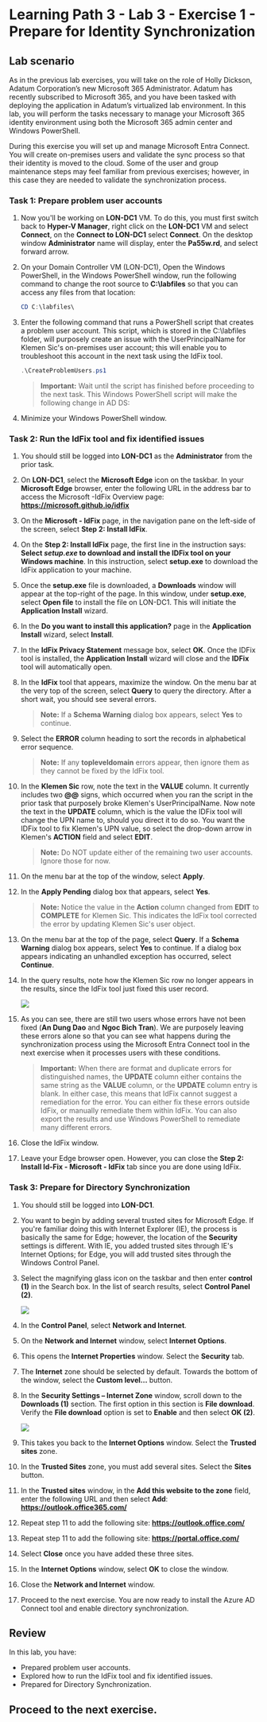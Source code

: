 # Learning Path 3 - Lab 3 - Exercise 1 - Prepare for Identity Synchronization  

## Lab scenario

As in the previous lab exercises, you will take on the role of Holly Dickson, Adatum Corporation’s new Microsoft 365 Administrator. Adatum has recently subscribed to Microsoft 365, and you have been tasked with deploying the application in Adatum’s virtualized lab environment. In this lab, you will perform the tasks necessary to manage your Microsoft 365 identity environment using both the Microsoft 365 admin center and Windows PowerShell. 

During this exercise you will set up and manage Microsoft Entra Connect. You will create on-premises users and validate the sync process so that their identity is moved to the cloud. Some of the user and group maintenance steps may feel familiar from previous exercises; however, in this case they are needed to validate the synchronization process.

### Task 1: Prepare problem user accounts   

1. Now you'll be working on **LON-DC1** VM. To do this, you must first switch back to **Hyper-V Manager**, right click on the **LON-DC1** VM and select **Connect**, on the **Connect to LON-DC1** select **Connect**. On the desktop window **Administrator** name will display, enter the **Pa55w.rd**, and select forward arrow.

1. On your Domain Controller VM (LON-DC1), Open the Windows PowerShell, in the Windows PowerShell window, run the following command to change the root source to **C:\labfiles** so that you can access any files from that location:

	```powershell
	CD C:\labfiles\
	```

1. Enter the following command that runs a PowerShell script that creates a problem user account. This script, which is stored in the C:\labfiles folder, will purposely create an issue with the UserPrincipalName for Klemen Sic's on-premises user account; this will enable you to troubleshoot this account in the next task using the IdFix tool.  

	```powershell
	.\CreateProblemUsers.ps1
	```
	
	>**Important:** Wait until the script has finished before proceeding to the next task. This Windows PowerShell script will make the following change in AD DS:

1. Minimize your Windows PowerShell window.


### Task 2: Run the IdFix tool and fix identified issues 

1. You should still be logged into **LON-DC1** as the **Administrator** from the prior task. 

2. On **LON-DC1**, select the **Microsoft Edge** icon on the taskbar. In your **Microsoft Edge** browser, enter the following URL in the address bar to access the Microsoft -IdFix Overview page: **https://microsoft.github.io/idfix**
	
3. On the **Microsoft - IdFix** page, in the navigation pane on the left-side of the screen, select **Step 2: Install IdFix**. 

4. On the **Step 2: Install IdFix** page, the first line in the instruction says: **Select *setup.exe* to download and install the IDFix tool on your Windows machine**. In this instruction, select **setup.exe** to download the IdFix application to your machine. 

5. Once the **setup.exe** file is downloaded, a **Downloads** window will appear at the top-right of the page. In this window, under **setup.exe**, select **Open file** to install the file on LON-DC1. This will initiate the **Application Install** wizard.

6. In the **Do you want to install this application?** page in the **Application Install** wizard, select **Install**.

7. In the **IdFix Privacy Statement** message box, select **OK**. Once the IDFix tool is installed, the **Application Install** wizard will close and the **IDFix** tool will automatically open. 

8. In the **IdFix** tool that appears, maximize the window. On the menu bar at the very top of the screen, select **Query** to query the directory. After a short wait, you should see several errors.

	>**Note:** If a **Schema Warning** dialog box appears, select **Yes** to continue.

9. Select the **ERROR** column heading to sort the records in alphabetical error sequence. 

	>**Note:** If any **topleveldomain** errors appear, then ignore them as they cannot be fixed by the IdFix tool.  

10. In the **Klemen Sic** row, note the text in the **VALUE** column. It currently includes two **@@** signs, which occurred when you ran the script in the prior task that purposely broke Klemen's UserPrincipalName. Now note the text in the **UPDATE** column, which is the value the IDFix tool will change the UPN name to, should you direct it to do so. You want the IDFix tool to fix Klemen's UPN value, so select the drop-down arrow in Klemen's **ACTION** field and select **EDIT**. 

	>**Note:** Do NOT update either of the remaining two user accounts. Ignore those for now.

11. On the menu bar at the top of the window, select **Apply**. 

12. In the **Apply Pending** dialog box that appears, select **Yes**. 

	>**Note:** Notice the value in the **Action** column changed from **EDIT** to **COMPLETE** for Klemen Sic. This indicates the IdFix tool corrected the error by updating Klemen Sic's user object. 

13. On the menu bar at the top of the page, select **Query**. If a **Schema Warning** dialog box appears, select **Yes** to continue. If a dialog box appears indicating an unhandled exception has occurred, select **Continue**.

14. In the query results, note how the Klemen Sic row no longer appears in the results, since the IdFix tool just fixed this user record. 	

	![](../Images/kelmen.png)

15. As you can see, there are still two users whose errors have not been fixed (**An Dung Dao** and **Ngoc Bich Tran**). We are purposely leaving these errors alone so that you can see what happens during the synchronization process using the Microsoft Entra Connect tool in the next exercise when it processes users with these conditions. 

	>**Important:** When there are format and duplicate errors for distinguished names, the **UPDATE** column either contains the same string as the **VALUE** column, or the **UPDATE** column entry is blank. In either case, this means that IdFix cannot suggest a remediation for the error. You can either fix these errors outside IdFix, or manually remediate them within IdFix. You can also export the results and use Windows PowerShell to remediate many different errors. 

14. Close the IdFix window. 

15. Leave your Edge browser open. However, you can close the **Step 2: Install Id-Fix - Microsoft - IdFix** tab since you are done using IdFix.


### Task 3: Prepare for Directory Synchronization    

1. You should still be logged into **LON-DC1**. 

2. You want to begin by adding several trusted sites for Microsoft Edge. If you're familiar doing this with Internet Explorer (IE), the process is basically the same for Edge; however, the location of the **Security** settings is different. With IE, you added trusted sites through IE's Internet Options; for Edge, you will add trusted sites through the Windows Control Panel. 

3. Select the magnifying glass icon on the taskbar and then enter **control (1)** in the Search box. In the list of search results, select **Control Panel (2)**.

	![](../Images/controlpanel.png)

4. In the **Control Panel**, select **Network and Internet**.

5. On the **Network and Internet** window, select **Internet Options**.

6. This opens the **Internet Properties** window. Select the **Security** tab. 

7. The **Internet** zone should be selected by default. Towards the bottom of the window, select the **Custom level...** button. 

8. In the **Security Settings – Internet Zone** window, scroll down to the **Downloads (1)** section. The first option in this section is **File download**. Verify the **File download** option is set to **Enable** and then select **OK (2)**. 

	![](../Images/internetzone.png)

9. This takes you back to the **Internet Options** window. Select the **Trusted sites** zone.

10. In the **Trusted Sites** zone, you must add several sites. Select the **Sites** button. 

11. In the **Trusted sites** window, in the **Add this website to the zone** field, enter the following URL and then select **Add**: **https://outlook.office365.com/** 

12. Repeat step 11 to add the following site: **https://outlook.office.com/**  

13. Repeat step 11 to add the following site: **https://portal.office.com/**  

14. Select **Close** once you have added these three sites.

15. In the **Internet Options** window, select **OK** to close the window.

16. Close the **Network and Internet** window.

17. Proceed to the next exercise. You are now ready to install the Azure AD Connect tool and enable directory synchronization. 

## Review

In this lab, you have:

- Prepared problem user accounts.
- Explored how to run the IdFix tool and fix identified issues.
- Prepared for Directory Synchronization. 

## Proceed to the next exercise.
 
